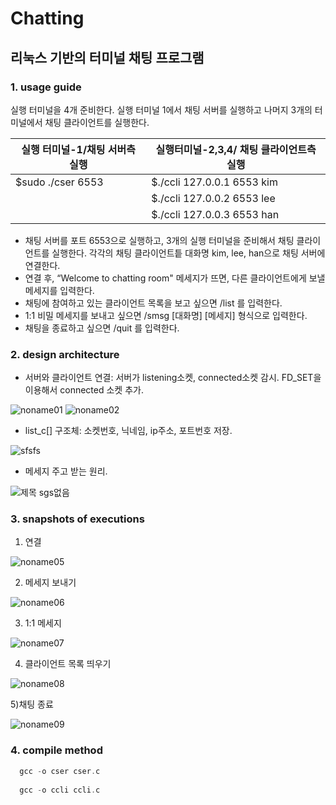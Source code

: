 # Chatting
## 리눅스 기반의 터미널 채팅 프로그램

### 1. usage guide
실행 터미널을 4개 준비한다. 실행 터미널 1에서 채팅 서버를 실행하고 나머지 3개의 터미널에서 채팅 클라이언트를 실행한다.

|실행 터미널-1/채팅 서버측 실행|실행터미널-2,3,4/ 채팅 클라이언트측 실행|
|------|---|
|$sudo ./cser 6553|$./ccli 127.0.0.1 6553 kim|
||$./ccli 127.0.0.2 6553 lee|
||$./ccli 127.0.0.3 6553 han|

- 채팅 서버를 포트 6553으로 실행하고, 3개의 실행 터미널을 준비해서 채팅 클라이언트를 실행한다. 각각의 채팅 클라이언트틑 대화명 kim, lee, han으로 채팅 서버에 연결한다.
- 연결 후, “Welcome to chatting room" 메세지가 뜨면, 다른 클라이언트에게 보낼 메세지를 입력한다. 
- 채팅에 참여하고 있는 클라이언트 목록을 보고 싶으면 /list 를 입력한다.
- 1:1 비밀 메세지를 보내고 싶으면 /smsg [대화명] [메세지] 형식으로 입력한다. 
- 채팅을 종료하고 싶으면 /quit 를 입력한다. 

### 2. design architecture
- 서버와 클라이언트 연결: 서버가 listening소켓, connected소켓 감시. FD_SET을 이용해서 connected 소켓 추가. 

![noname01](https://user-images.githubusercontent.com/22677083/111896663-98cc0b00-8a5e-11eb-800e-1b71b7957d24.png)
![noname02](https://user-images.githubusercontent.com/22677083/111896669-9e295580-8a5e-11eb-82ee-38589b91f8ec.png)

- list_c[] 구조체: 소켓번호, 닉네임, ip주소, 포트번호 저장.

![sfsfs](https://user-images.githubusercontent.com/22677083/111896671-a41f3680-8a5e-11eb-8ca8-eb60a3c32797.png)

- 메세지 주고 받는 원리.

![제목 sgs없음](https://user-images.githubusercontent.com/22677083/111896673-a7b2bd80-8a5e-11eb-96c1-9af7c632740d.png)

### 3. snapshots of executions
1) 연결

![noname05](https://user-images.githubusercontent.com/22677083/111896679-af726200-8a5e-11eb-8ed1-9de127f2abc0.png)

2) 메세지 보내기

![noname06](https://user-images.githubusercontent.com/22677083/111896683-b6997000-8a5e-11eb-9c29-5cbef16788a6.png)

3) 1:1 메세지

![noname07](https://user-images.githubusercontent.com/22677083/111896685-bac58d80-8a5e-11eb-8164-327a236a39d2.png)

4) 클라이언트 목록 띄우기

![noname08](https://user-images.githubusercontent.com/22677083/111896689-bdc07e00-8a5e-11eb-93ab-c160a25c8f27.png)

5)채팅 종료

![noname09](https://user-images.githubusercontent.com/22677083/111896691-c0bb6e80-8a5e-11eb-8963-8f54aecd74bc.png)


### 4. compile method
```c
  gcc -o cser cser.c 
  
  gcc -o ccli ccli.c
```
